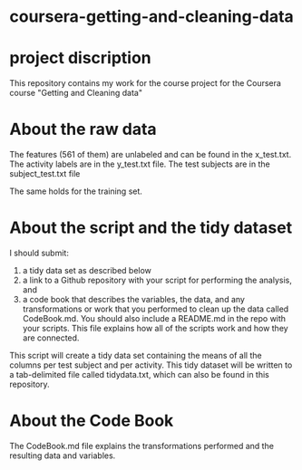 coursera-getting-and-cleaning-data
==================================
# project discription

This repository contains my work for the course project for the Coursera course "Getting and Cleaning data"

# About the raw data

The features (561 of them) are unlabeled and can be found in the x_test.txt. The activity labels are in the y_test.txt file. The test subjects are in the subject_test.txt file

The same holds for the training set.

# About the script and the tidy dataset

I should submit:
1. a tidy data set as described below
2. a link to a Github repository with your script for performing the analysis, and
3. a code book that describes the variables, the data, and any transformations or work that you performed to clean up the data called CodeBook.md. You should also include a README.md in the repo with your scripts. This file explains how all of the scripts work and how they are connected.

This  script will create a tidy data set containing the means of all the columns per test subject and per activity. This tidy dataset will be written to a tab-delimited file called tidydata.txt, which can also be found in this repository.

# About the Code Book

The CodeBook.md file explains the transformations performed and the resulting data and variables.
